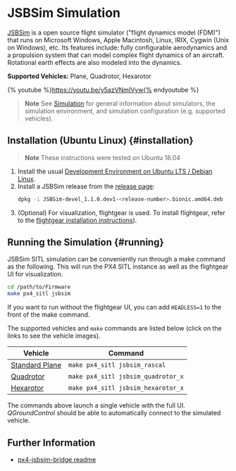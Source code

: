 # JSBSim Simulation

[JSBSim](http://jsbsim.sourceforge.net/index.html) is a open source flight simulator ("flight dynamics model (FDM)") that runs on Microsoft Windows, Apple Macintosh, Linux, IRIX, Cygwin (Unix on Windows), etc.
Its features include: fully configurable aerodynamics and a propulsion system that can model complex flight dynamics of an aircraft.
Rotational earth effects are also modeled into the dynamics. 


**Supported Vehicles:** Plane, Quadrotor, Hexarotor

{% youtube %}https://youtu.be/y5azVNmIVyw{% endyoutube %}


> **Note** See [Simulation](/simulation/README.md) for general information about simulators, the simulation environment, and simulation configuration (e.g. supported vehicles).


## Installation (Ubuntu Linux) {#installation}

> **Note** These instructions were tested on Ubuntu 18.04

1. Install the usual [Development Environment on Ubuntu LTS / Debian Linux](../setup/dev_env_linux_ubuntu.md).
1. Install a JSBSim release from the [release page](https://github.com/JSBSim-Team/jsbsim/releases/tag/Linux): 
   ```sh
   dpkg -i JSBSim-devel_1.1.0.dev1-<release-number>.bionic.amd64.deb
   ```
1. (Optional) For visualization, flightgear is used.
   To install flightgear, refer to the [flightgear installation instructions](../simulation/flightgear.md)).

## Running the Simulation {#running}

JSBSim SITL simulation can be conveniently run through a make command as the following.
This will run the PX4 SITL instance as well as the flightgear UI for visualization.
```sh
cd /path/to/Firmware
make px4_sitl jsbsim
```
If you want to run without the flightgear UI, you can add `HEADLESS=1` to the front of the make command.

The supported vehicles and `make` commands are listed below (click on the links to see the vehicle images).

Vehicle | Command
--- | ---
[Standard Plane]() | `make px4_sitl jsbsim_rascal`
[Quadrotor]() | `make px4_sitl jsbsim_quadrotor_x`
[Hexarotor]() | `make px4_sitl jsbsim_hexarotor_x`

The commands above launch a single vehicle with the full UI.
*QGroundControl* should be able to automatically connect to the simulated vehicle.


## Further Information

* [px4-jsbsim-bridge readme](https://github.com/Auterion/px4-jsbsim-bridge)
